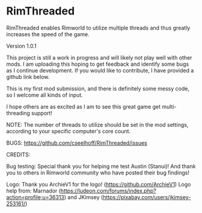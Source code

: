 # RimThreaded
RimThreaded enables Rimworld to utilize multiple threads and thus greatly increases the speed of the game.

Version 1.0.1

This project is still a work in progress and will likely not play well with other mods. I am uploading this hoping to get feedback and identify some bugs as I continue development. If you would like to contribute, I have provided a github link below.

This is my first mod submission, and there is definitely some messy code, so I welcome all kinds of input. 

I hope others are as excited as I am to see this great game get multi-threading support!

NOTE: The number of threads to utilize should be set in the mod settings, according to your specific computer's core count.

BUGS:
https://github.com/cseelhoff/RimThreaded/issues


CREDITS:

Bug testing:
Special thank you for helping me test Austin (Stanui)!
And thank you to others in Rimworld community who have posted their bug findings!

Logo:
Thank you ArchieV1 for the logo! (https://github.com/ArchieV1)
Logo help from: Marnador (https://ludeon.com/forums/index.php?action=profile;u=36313) and JKimsey (https://pixabay.com/users/jkimsey-253161/)
